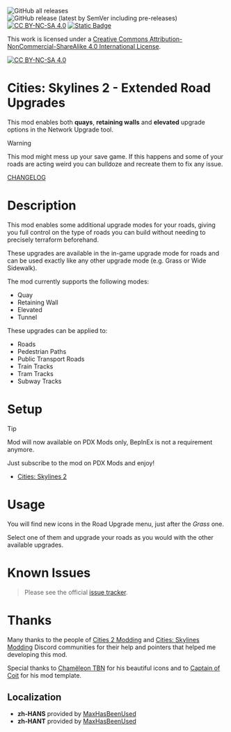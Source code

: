 ﻿![GitHub all releases](https://img.shields.io/github/downloads/ST-Apps/CS2-ExtendedRoadUpgrades/total)
![GitHub release (latest by SemVer including pre-releases)](https://img.shields.io/github/downloads-pre/ST-Apps/CS2-ExtendedRoadUpgrades/latest/total)
﻿[![CC BY-NC-SA 4.0][cc-by-nc-sa-shield]][cc-by-nc-sa]
[![Static Badge](https://img.shields.io/badge/PayPal-donate-blue?logo=paypal&link=https%3A%2F%2Fpaypal.me%2FSTApps)](https://www.paypal.me/STApps)

This work is licensed under a
[Creative Commons Attribution-NonCommercial-ShareAlike 4.0 International License][cc-by-nc-sa].

[![CC BY-NC-SA 4.0][cc-by-nc-sa-image]][cc-by-nc-sa]

[cc-by-nc-sa]: http://creativecommons.org/licenses/by-nc-sa/4.0/
[cc-by-nc-sa-image]: https://licensebuttons.net/l/by-nc-sa/4.0/88x31.png
[cc-by-nc-sa-shield]: https://img.shields.io/badge/License-CC%20BY--NC--SA%204.0-lightgrey.svg

# Cities: Skylines 2 - Extended Road Upgrades

This mod enables both **quays**, **retaining walls** and **elevated** upgrade options in the Network Upgrade tool.

> [!WARNING]  
> This mod might mess up your save game. If this happens and some of your roads are acting weird you can bulldoze and recreate them to fix any issue.

[CHANGELOG](./CHANGELOG.md)

# Description

This mod enables some additional upgrade modes for your roads, giving you full control on the type of roads you can build without needing to precisely terraform beforehand.

These upgrades are available in the in-game upgrade mode for roads and can be used exactly like any other upgrade mode (e.g. Grass or Wide Sidewalk).

The mod currently supports the following modes:
- Quay
- Retaining Wall
- Elevated
- Tunnel

These upgrades can be applied to:
- Roads
- Pedestrian Paths
- Public Transport Roads
- Train Tracks
- Tram Tracks
- Subway Tracks

# Setup

> [!TIP]
> Mod will now available on PDX Mods only, BepInEx is not a requirement anymore.
> 
> Just subscribe to the mod on PDX Mods and enjoy!

- [Cities: Skylines 2](https://store.steampowered.com/app/949230/Cities_Skylines_II/)
# Usage

You will find new icons in the Road Upgrade menu, just after the _Grass_ one.

Select one of them and upgrade your roads as you would with the other available upgrades.

# Known Issues

> Please see the official [issue tracker](https://github.com/ST-Apps/CS2-ExtendedRoadUpgrades/issues).

# Thanks

Many thanks to the people of [Cities 2 Modding](https://discord.gg/DZaSSnRG) and [Cities: Skylines Modding](https://discord.gg/ey6kT5kf) Discord
communities for their help and pointers that helped me developing this mod.

Special thanks to [Chamëleon TBN](https://github.com/chameleon-tbn) for his beautiful icons and to [Captain of Coit](https://github.com/Captain-Of-Coit) for his mod template.

## Localization

- **zh-HANS** provided by [MaxHasBeenUsed](https://github.com/MaxHasBeenUsed)
- **zh-HANT** provided by [MaxHasBeenUsed](https://github.com/MaxHasBeenUsed)
